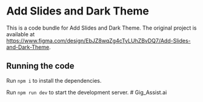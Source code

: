
  # Add Slides and Dark Theme

  This is a code bundle for Add Slides and Dark Theme. The original project is available at https://www.figma.com/design/EbJZ8wqZg4cTyLUhZBvDQ7/Add-Slides-and-Dark-Theme.

  ## Running the code

  Run `npm i` to install the dependencies.

  Run `npm run dev` to start the development server.
  #   G i g _ A s s i s t . a i  
 